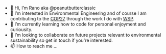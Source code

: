 - 👋 Hi, I’m Rano aka @peanutbutterclassic
- 👀 I’m interested in Environmental Engineering and of course I am contributing to the [COP27](https://www.wsp.com/en-gl/campaigns/cop27) through the work I do with [WSP](https://www.wsp.com/en-gb).
- 🌱 I’m currently learning how to code for personal enjoyment and curiousity. 
- 🤔 I’m looking to collaborate on future projects relevant to environmental sustainability so get in touch if you're interested. 
- 📫 How to reach me ...

<!---
peanutbutterclassic/peanutbutterclassic is a ✨ special ✨ repository because its `README.md` (this file) appears on your GitHub profile.
You can click the Preview link to take a look at your changes.
--->
